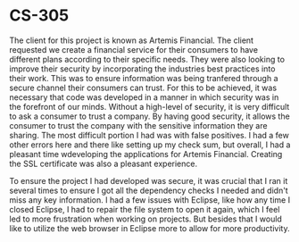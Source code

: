 # CS-305

The client for this project is known as Artemis Financial. The client requested we create a financial service for 
their consumers to have different plans according to their specific needs. They were also looking to improve their security
by incorporating the industries best practices into their work. This was to ensure information was being tranfered through
a secure channel their consumers can trust. For this to be achieved, it was necessary that code was developed in a
manner in which security was in the forefront of our minds. Without a high-level of security, it is very difficult
to ask a consumer to trust a company. By having good security, it allows the consumer to trust the company with the
sensitive information they are sharing. The most difficult portion I had was with false positives. I had a few
other errors here and there like setting up my check sum, but overall, I had a pleasant time wdeveloping the
applications for Artemis Financial. Creating the SSL certificate was also a pleasant experience. 

To ensure the project I had developed was secure, it was crucial that I ran it several times to ensure I got all the
dependency checks I needed and didn't miss any key information. I had a few issues with Eclipse, like how any time
I closed Eclipse, I had to repair the file system to open it again, which I feel led to more frustration when working
on projects. But besides that I would like to utilize the web browser in Eclipse more to allow for more productivity.
